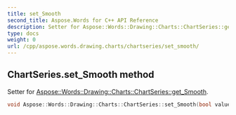 ```yaml
---
title: set_Smooth
second_title: Aspose.Words for C++ API Reference
description: Setter for Aspose::Words::Drawing::Charts::ChartSeries::get_Smooth. 
type: docs
weight: 0
url: /cpp/aspose.words.drawing.charts/chartseries/set_smooth/
---
```

## ChartSeries.set_Smooth method


Setter for [Aspose::Words::Drawing::Charts::ChartSeries::get_Smooth](./get_smooth/).

```cpp
void Aspose::Words::Drawing::Charts::ChartSeries::set_Smooth(bool value)
```

